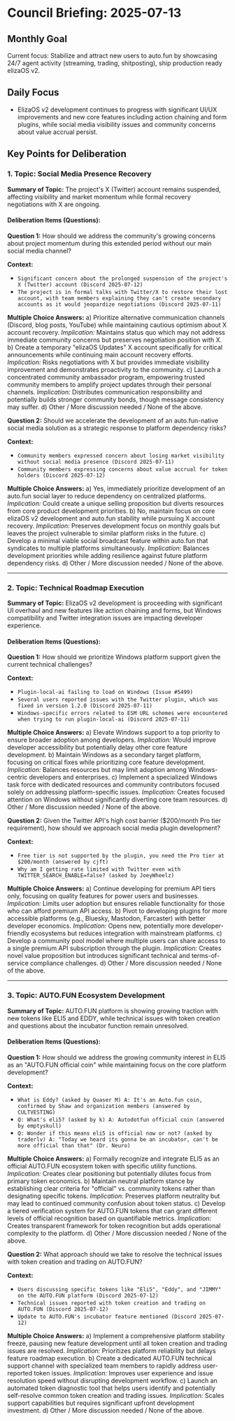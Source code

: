# Council Briefing: 2025-07-13

## Monthly Goal

Current focus: Stabilize and attract new users to auto.fun by showcasing 24/7 agent activity (streaming, trading, shitposting), ship production ready elizaOS v2.

## Daily Focus

- ElizaOS v2 development continues to progress with significant UI/UX improvements and new core features including action chaining and form plugins, while social media visibility issues and community concerns about value accrual persist.

## Key Points for Deliberation

### 1. Topic: Social Media Presence Recovery

**Summary of Topic:** The project's X (Twitter) account remains suspended, affecting visibility and market momentum while formal recovery negotiations with X are ongoing.

#### Deliberation Items (Questions):

**Question 1:** How should we address the community's growing concerns about project momentum during this extended period without our main social media channel?

  **Context:**
  - `Significant concern about the prolonged suspension of the project's X (Twitter) account (Discord 2025-07-12)`
  - `The project is in formal talks with Twitter/X to restore their lost account, with team members explaining they can't create secondary accounts as it would jeopardize negotiations (Discord 2025-07-11)`

  **Multiple Choice Answers:**
    a) Prioritize alternative communication channels (Discord, blog posts, YouTube) while maintaining cautious optimism about X account recovery.
        *Implication:* Maintains status quo which may not address immediate community concerns but preserves negotiation position with X.
    b) Create a temporary "elizaOS Updates" X account specifically for critical announcements while continuing main account recovery efforts.
        *Implication:* Risks negotiations with X but provides immediate visibility improvement and demonstrates proactivity to the community.
    c) Launch a concentrated community ambassador program, empowering trusted community members to amplify project updates through their personal channels.
        *Implication:* Distributes communication responsibility and potentially builds stronger community bonds, though message consistency may suffer.
    d) Other / More discussion needed / None of the above.

**Question 2:** Should we accelerate the development of an auto.fun-native social media solution as a strategic response to platform dependency risks?

  **Context:**
  - `Community members expressed concern about losing market visibility without social media presence (Discord 2025-07-11)`
  - `Community members expressing concerns about value accrual for token holders (Discord 2025-07-12)`

  **Multiple Choice Answers:**
    a) Yes, immediately prioritize development of an auto.fun social layer to reduce dependency on centralized platforms.
        *Implication:* Could create a unique selling proposition but diverts resources from core product development priorities.
    b) No, maintain focus on core elizaOS v2 development and auto.fun stability while pursuing X account recovery.
        *Implication:* Preserves development focus on monthly goals but leaves the project vulnerable to similar platform risks in the future.
    c) Develop a minimal viable social broadcast feature within auto.fun that syndicates to multiple platforms simultaneously.
        *Implication:* Balances development priorities while adding resilience against future platform dependency risks.
    d) Other / More discussion needed / None of the above.

---


### 2. Topic: Technical Roadmap Execution

**Summary of Topic:** ElizaOS v2 development is proceeding with significant UI overhaul and new features like action chaining and forms, but Windows compatibility and Twitter integration issues are impacting developer experience.

#### Deliberation Items (Questions):

**Question 1:** How should we prioritize Windows platform support given the current technical challenges?

  **Context:**
  - `Plugin-local-ai failing to load on Windows (Issue #5499)`
  - `Several users reported issues with the Twitter plugin, which was fixed in version 1.2.0 (Discord 2025-07-11)`
  - `Windows-specific errors related to ESM URL schemes were encountered when trying to run plugin-local-ai (Discord 2025-07-11)`

  **Multiple Choice Answers:**
    a) Elevate Windows support to a top priority to ensure broader adoption among developers.
        *Implication:* Would improve developer accessibility but potentially delay other core feature development.
    b) Maintain Windows as a secondary target platform, focusing on critical fixes while prioritizing core feature development.
        *Implication:* Balances resources but may limit adoption among Windows-centric developers and enterprises.
    c) Implement a specialized Windows task force with dedicated resources and community contributors focused solely on addressing platform-specific issues.
        *Implication:* Creates focused attention on Windows without significantly diverting core team resources.
    d) Other / More discussion needed / None of the above.

**Question 2:** Given the Twitter API's high cost barrier ($200/month Pro tier requirement), how should we approach social media plugin development?

  **Context:**
  - `Free tier is not supported by the plugin, you need the Pro tier at $200/month (answered by cjft)`
  - `Why am I getting rate limited with Twitter even with TWITTER_SEARCH_ENABLE=false? (asked by JoeyWheelz)`

  **Multiple Choice Answers:**
    a) Continue developing for premium API tiers only, focusing on quality features for power users and businesses.
        *Implication:* Limits user adoption but ensures reliable functionality for those who can afford premium API access.
    b) Pivot to developing plugins for more accessible platforms (e.g., Bluesky, Mastodon, Farcaster) with better developer economics.
        *Implication:* Opens new, potentially more developer-friendly ecosystems but reduces integration with mainstream platforms.
    c) Develop a community pool model where multiple users can share access to a single premium API subscription through the plugin.
        *Implication:* Creates novel value proposition but introduces significant technical and terms-of-service compliance challenges.
    d) Other / More discussion needed / None of the above.

---


### 3. Topic: AUTO.FUN Ecosystem Development

**Summary of Topic:** AUTO.FUN platform is showing growing traction with new tokens like ELI5 and EDDY, while technical issues with token creation and questions about the incubator function remain unresolved.

#### Deliberation Items (Questions):

**Question 1:** How should we address the growing community interest in ELI5 as an "AUTO.FUN official coin" while maintaining focus on the core platform development?

  **Context:**
  - `What is Eddy? (asked by Quaser M) A: It's an Auto.fun coin, confirmed by Shaw and organization members (answered by CULTVESTING)`
  - `Q: What's eli5? (asked by k) A: Autodotfun official coin (answered by emptyskull)`
  - `Q: Wonder if this means eli5 is official now or not? (asked by traderlv) A: "Today we heard its gonna be an incubator, can't be more official than that" (Dr. Neuro)`

  **Multiple Choice Answers:**
    a) Formally recognize and integrate ELI5 as an official AUTO.FUN ecosystem token with specific utility functions.
        *Implication:* Creates clear positioning but potentially dilutes focus from primary token economics.
    b) Maintain neutral platform stance by establishing clear criteria for "official" vs. community tokens rather than designating specific tokens.
        *Implication:* Preserves platform neutrality but may lead to continued community confusion about token status.
    c) Develop a tiered verification system for AUTO.FUN tokens that can grant different levels of official recognition based on quantifiable metrics.
        *Implication:* Creates transparent framework for token recognition but adds operational complexity to the platform.
    d) Other / More discussion needed / None of the above.

**Question 2:** What approach should we take to resolve the technical issues with token creation and trading on AUTO.FUN?

  **Context:**
  - `Users discussing specific tokens like "Eli5", "Eddy", and "JIMMY" on the AUTO.FUN platform (Discord 2025-07-12)`
  - `Technical issues reported with token creation and trading on AUTO.FUN (Discord 2025-07-12)`
  - `Update to AUTO.FUN's incubator feature mentioned (Discord 2025-07-12)`

  **Multiple Choice Answers:**
    a) Implement a comprehensive platform stability freeze, pausing new feature development until all token creation and trading issues are resolved.
        *Implication:* Prioritizes platform reliability but delays feature roadmap execution.
    b) Create a dedicated AUTO.FUN technical support channel with specialized team members to rapidly address user-reported token issues.
        *Implication:* Improves user experience and issue resolution speed without disrupting development workflow.
    c) Launch an automated token diagnostic tool that helps users identify and potentially self-resolve common token creation and trading issues.
        *Implication:* Scales support capabilities but requires significant upfront development investment.
    d) Other / More discussion needed / None of the above.
